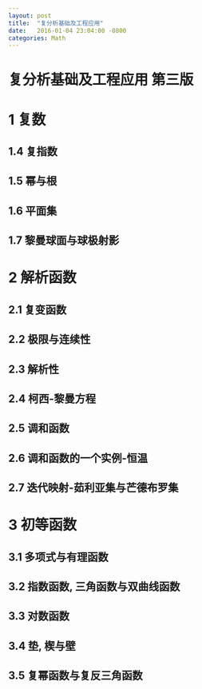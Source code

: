 ```yaml
---
layout: post
title:  "复分析基础及工程应用"
date:   2016-01-04 23:04:00 -0800
categories: Math
---
```


# 复分析基础及工程应用 第三版

# 1 复数

## 1.4 复指数

## 1.5 幂与根

## 1.6 平面集

## 1.7 黎曼球面与球极射影

# 2 解析函数

## 2.1 复变函数

## 2.2 极限与连续性

## 2.3 解析性

## 2.4 柯西-黎曼方程

## 2.5 调和函数

## 2.6 调和函数的一个实例-恒温

## 2.7 迭代映射-茹利亚集与芒德布罗集

# 3 初等函数

## 3.1 多项式与有理函数

## 3.2 指数函数, 三角函数与双曲线函数

## 3.3 对数函数

## 3.4 垫, 楔与壁

## 3.5 复幂函数与复反三角函数








